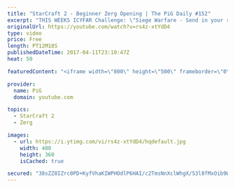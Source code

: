 ```yaml
---
title: "StarCraft 2 - Beginner Zerg Opening | The PiG Daily #152"
excerpt: "THIS WEEKS ICYFAR Challenge: \"Siege Warfare - Send in your replays with your best siege tactics. Some suggestions: tank-bunker push, a lurker nydus or a pylon-disruptor push. Gl!  Send submissions to eonblu95@gmail.com as attachment AND only ICYFAR as title! Latest submission is 24 hours before the show"
originalUrl: https://youtube.com/watch?v=rs4z-xtYdD4
type: video
price: Free
length: PT12M18S
publishedDateTime: 2017-04-11T23:10:47Z
heat: 50

featuredContent: "<iframe width=\"800\" height=\"500\" frameborder=\"0\" src=\"https://www.youtube.com/embed/rs4z-xtYdD4\" allow=\"accelerometer; autoplay; encrypted-media; gyroscope; picture-in-picture\" allowfullscreen></iframe>"

provider:
  name: PiG
  domain: youtube.com

topics:
  - StarCraft 2
  - Zerg

images:
  - url: https://i.ytimg.com/vi/rs4z-xtYdD4/hqdefault.jpg
    width: 480
    height: 360
    isCached: true

secured: "38sZZ8IZrc0PD+KyfVhaKIWPHOdlP6HAI/c2TmsNnXclWhgX/53l8fMxOib9W6y9F9HzbX1V7N5YWk/rgUd+M88UOuHLdvAf8HoMqW5i+E8jySrsE4mAgpusXK80+39IxBPl33lqnCyu6ydu2WYEb3nPWFp0O09DJsSAm4GK4xMR0ZUoMRMG+7PkxYbs5CBvbnf2Q3nJuHvdoyC85yYiiSwmr1fs1RDAWCxTYpqsIMP/PzkZpDTxpkWTWMW+RdahjIkrFgKp3kvscvFzcTqJeJca4xR+pwrJ7/JdkHzuodkLZWzIVEnqJHa0neL8AN5ranasjdBzseLUMGv53jF56CqUa2kjSNAxNaX1+cjkjEdpyPAdR2s+T22doowNApur1uiX3RaC7rPBdzVfVlUewIqfw/0AJ64xNrnHaRN2ftc=;+XozsDBA24I2iPQhvhzqSw=="
---
```


